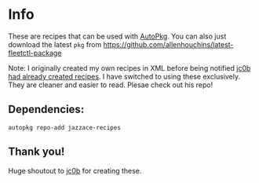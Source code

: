 # Info
These are recipes that can be used with [AutoPkg](https://github.com/autopkg/autopkg). You can also just download the latest `pkg` from https://github.com/allenhouchins/latest-fleetctl-package

Note: I originally created my own recipes in XML before being notified [jc0b had already created recipes](https://github.com/autopkg/jc0b-recipes). I have switched to using these exclusively. They are cleaner and easier to read. Plesae check out his repo!

## Dependencies:
`autopkg repo-add jazzace-recipes`

## Thank you!
Huge shoutout to [jc0b](https://github.com/jc0b) for creating these. 
